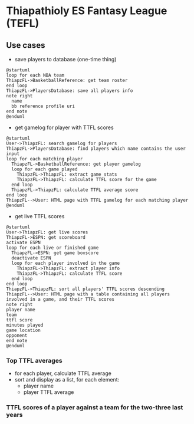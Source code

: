 # Thiapathioly ES Fantasy League (TEFL)



## Use cases

- save players to database (one-time thing)

```plantuml
@startuml
loop for each NBA team
ThiapzFL->BasketballReference: get team roster
end loop
ThiapzFL->PlayersDatabase: save all players info
note right
  name
  bb reference profile uri
end note
@enduml
```

- get gamelog for player with TTFL scores

```plantuml
@startuml 
User->ThiapzFL: search gamelog for players 
ThiapzFL->PlayersDatabase: find players which name contains the user input
loop for each matching player
  ThiapzFL->BasketballReference: get player gamelog
  loop for each game played
    ThiapzFL->ThiapzFL: extract game stats
    ThiapzFL->ThiapzFL: calculate TTFL score for the game
  end loop 
  ThiapzFL->ThiapzFL: calculate TTFL average score
end loop
ThiapzFL-->User: HTML page with TTFL gamelog for each matching player
@enduml
```

- get live TTFL scores

```plantuml
@startuml
User->ThiapzFL: get live scores
ThiapzFL->ESPN: get scoreboard
activate ESPN
loop for each live or finished game
  ThiapzFL->ESPN: get game boxscore
  deactivate ESPN
  loop for each player involved in the game
    ThiapzFL->ThiapzFL: extract player info
    ThiapzFL->ThiapzFL: calculate TTFL score
  end loop
end loop
ThiapzFL->ThiapzFL: sort all players' TTFL scores descending
ThiapzFL-->User: HTML page with a table containing all players involved in a game, and their TTFL scores
note right 
player name
team
ttfl score
minutes played
game location
opponent
end note 
@enduml
```

### Top TTFL averages
- for each player, calculate TTFL average
- sort and display as a list, for each element:
    - player name
    - player TTFL average

### TTFL scores of a player against a team for the two-three last years


